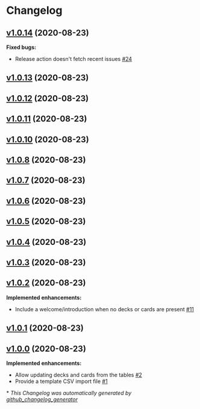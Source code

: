 # Changelog

## [v1.0.14](https://github.com/owenr88/deck-prototyper/tree/v1.0.14) (2020-08-23)

**Fixed bugs:**

- Release action doesn't fetch recent issues [\#24](https://github.com/owenr88/deck-prototyper/issues/24)

## [v1.0.13](https://github.com/owenr88/deck-prototyper/tree/v1.0.13) (2020-08-23)

## [v1.0.12](https://github.com/owenr88/deck-prototyper/tree/v1.0.12) (2020-08-23)

## [v1.0.11](https://github.com/owenr88/deck-prototyper/tree/v1.0.11) (2020-08-23)

## [v1.0.10](https://github.com/owenr88/deck-prototyper/tree/v1.0.10) (2020-08-23)

## [v1.0.8](https://github.com/owenr88/deck-prototyper/tree/v1.0.8) (2020-08-23)

## [v1.0.7](https://github.com/owenr88/deck-prototyper/tree/v1.0.7) (2020-08-23)

## [v1.0.6](https://github.com/owenr88/deck-prototyper/tree/v1.0.6) (2020-08-23)

## [v1.0.5](https://github.com/owenr88/deck-prototyper/tree/v1.0.5) (2020-08-23)

## [v1.0.4](https://github.com/owenr88/deck-prototyper/tree/v1.0.4) (2020-08-23)

## [v1.0.3](https://github.com/owenr88/deck-prototyper/tree/v1.0.3) (2020-08-23)

## [v1.0.2](https://github.com/owenr88/deck-prototyper/tree/v1.0.2) (2020-08-23)

**Implemented enhancements:**

- Include a welcome/introduction when no decks or cards are present [\#11](https://github.com/owenr88/deck-prototyper/issues/11)

## [v1.0.1](https://github.com/owenr88/deck-prototyper/tree/v1.0.1) (2020-08-23)

## [v1.0.0](https://github.com/owenr88/deck-prototyper/tree/v1.0.0) (2020-08-23)

**Implemented enhancements:**

- Allow updating decks and cards from the tables [\#2](https://github.com/owenr88/deck-prototyper/issues/2)
- Provide a template CSV import file [\#1](https://github.com/owenr88/deck-prototyper/issues/1)



\* *This Changelog was automatically generated by [github_changelog_generator](https://github.com/github-changelog-generator/github-changelog-generator)*
